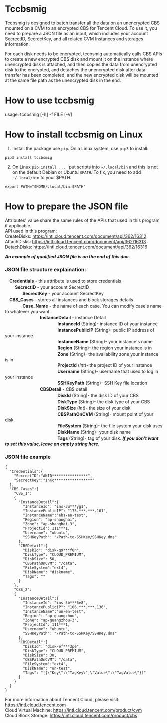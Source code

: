 # Tccbsmig
Tccbsmig is designed to batch transfer all the data on an unencrypted CBS mounted on a CVM to an encrypted CBS for Tencent Cloud. To use it, you need to prepare a JSON file as an input, which includes your account SecrectID, SecrectKey, and all related CVM Instances and storages information.  

For each disk needs to be encrypted, tccbsmig automatically calls CBS APIs to create a new encrypted CBS disk and mount it on the instance where unencrypted disk is attached, and then copies the data from unencrypted disk to the encrypted, and detaches the unencrypted disk after data transfer has been completed, and the new encrypted disk will be mounted at the same file path as the unencrypted disk in the end.

# How to use tccbsmig
usage: tccbsmig [-h] -f FILE [-V]

# How to install tccbsmig on Linux
1. Install the package use `pip`. On a Linux system, use `pip3` to install:  

`pip3 install tccbsmig`  

2. On Linux `pip install ... ` put scripts into `~/.local/bin` and this is not on the default Debian or Ubuntu `$PATH`. To fix, you need to add `~/.local/bin` to your $PATH:  

`export PATH="$HOME/.local/bin:$PATH"`

# How to prepare the JSON file
Attributes' value share the same rules of the APIs that used in this program if applicable.  
API used in this program:  
CreateDisks: https://intl.cloud.tencent.com/document/api/362/16312  
AttachDisks: https://intl.cloud.tencent.com/document/api/362/16313  
DetachDisks: https://intl.cloud.tencent.com/document/api/362/16316


***An example of qualified JSON file is on the end of this doc.***


### JSON file structure explaination:
　**Credentials** - this attribute is used to store credentials  
　　   **SecrectID** - your account SecrectID  
　　　　**SecrectKey** - your account SecrectKey  
　**CBS_Cases** - stores all instances and block storages details  
　　　　**Case_Name** - the name of each case. You can modify case's name to whatever you want.  
　　　　　　　　**InstanceDetail** - instance Detail  
　　　　　　　　　　　　**InstanceId** (String)- instance ID of your instance  
　　　　　　　　　　　　**InstancePublicIP** (String)- public IP address of your instance  
　　　　　　　　　　　　**InstanceName** (String)- your instance's name  
　　　　　　　　　　　　**Region** (String)- the region your instance is in  
　　　　　　　　　　　　**Zone** (String)- the availability zone your instance is in  
　　　　　　　　　　　　**ProjectId** (*Int*)- the project ID of your instance  
　　　　　　　　　　　　**Username** (String)- username that used to log in your instance  
　　　　　　　　　　　　**SSHKeyPath** (String)- SSH Key file location  
　　　　　　　　**CBSDetail** - CBS detail  
　　　　　　　　　　　　**DiskId** (String)- the disk ID of your CBS  
　　　　　　　　　　　　**DiskType** (String)- the disk type of your CBS  
　　　　　　　　　　　　**DiskSize** (*Int*)- the size of your disk  
　　　　　　　　　　　　**CBSPathOnCVM** (String)- mount point of your disk  
　　　　　　　　　　　　**FileSystem** (String)- the file system your disk uses  
　　　　　　　　　　　　**DiskName** (String)- your disk name  
　　　　　　　　　　　　**Tags** (String)- tag of your disk. ***If you don't want to set this value, leave an empty string here.***   

### JSON file example

    {  
      "Credentials":{  
        "SecrectID":"AKID****************",  
        "SecrectKey":"1nKc*****************"  
      },  
      "CBS_Cases":{  
        "CBS_1":  
        {  
          "InstanceDetail":{  
            "InstanceId": "ins-3u***yg1",  
            "InstancePublicIP": "175.***.***.101",  
            "InstanceName":"ebs-en-test",  
            "Region": "ap-shanghai",  
            "Zone": "ap-shanghai-3",  
            "ProjectId": 111***1,  
            "Username": "ubuntu",  
            "SSHKeyPath": "/Path-to-SSHKey/SSHKey.dms"  
          },  
          "CBSDetail":{  
            "DiskId": "disk-q9***f8n",  
            "DiskType": "CLOUD_PREMIUM",  
            "DiskSize": 50,  
            "CBSPathOnCVM": "/data",  
            "FileSystem":"ext4",  
            "DiskName": "diskname",  
            "Tags": ""  
          }  
        },  
        "CBS_2":  
        {  
          "InstanceDetail":{  
            "InstanceId": "ins-3b***6e8",  
            "InstancePublicIP": "106.***.***.136",  
            "InstanceName":"un-en-test",  
            "Region": "ap-guangzhou",  
            "Zone": "ap-guangzhou-3",  
            "ProjectId": 111***1,  
            "Username": "ubuntu",  
            "SSHKeyPath": "/Path-to-SSHKey/SSHKey.dms"  
          },  
          "CBSDetail":{  
            "DiskId": "disk-ef***3pe",  
            "DiskType": "CLOUD_PREMIUM",  
            "DiskSize": 30,  
            "CBSPathOnCVM": "/data",  
            "FileSystem":"ext4",  
            "DiskName": "un-test",  
            "Tags": "[{\"Key\":\"TagKey\",\"Value\":\"TagValue\"}]"  
          }  
        }  
      }  
    }  

For more information about Tencent Cloud, please visit: https://intl.cloud.tencent.com  
Cloud Virtual Machine: https://intl.cloud.tencent.com/product/cvm  
Cloud Block Storage: https://intl.cloud.tencent.com/product/cbs  
